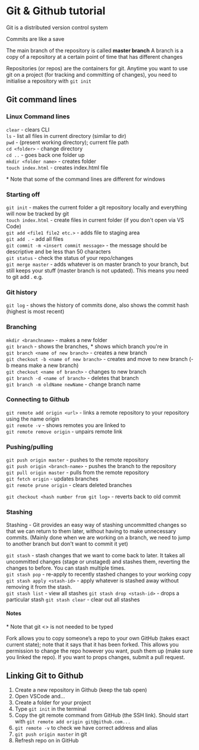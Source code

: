 # Git & Github tutorial

Git is a distributed version control system

Commits are like a save

The main branch of the repository is called **master branch**
A branch is a copy of a repository at a certain point of time that has different changes

Repositories (or repos) are the containers for git.
Anytime you want to use git on a project (for tracking and committing of changes), you need to initialise a repository with `git init`

## Git command lines

### Linux Command lines

`clear` - clears CLI <br>
`ls` - list all files in current directory (similar to dir) <br>
`pwd` - (present working directory); current file path <br>
`cd <folder>` - change directory <br>
`cd ..` - goes back one folder up <br>
`mkdir <folder name>` - creates folder <br>
`touch index.html` - creates index.html file

\* Note that some of the command lines are different for windows

### Starting off

`git init` - makes the current folder a git repository locally and everything will now be tracked by git <br>
`touch index.html` - create files in current folder (if you don't open via VS Code) <br>
`git add <file1 file2 etc.>` - adds file to staging area <br>
`git add .` - add all files <br>
`git commit -m <insert commit message>` - the message should be descriptive and be less than 50 characters <br>
`git status` - check the status of your repo/changes <br>
`git merge master` - adds whatever is on master branch to your branch, but still keeps your stuff (master branch is not updated). This means you need to git add . e.g.

### Git history

`git log` - shows the history of commits done, also shows the commit hash (highest is most recent)

### Branching

`mkdir <branchname>` - makes a new folder <br>
`git branch` - shows the branches, \* shows which branch you're in <br>
`git branch <name of new branch>` - creates a new branch <br>
`git checkout -b <name of new branch>` - creates and move to new branch (-b means make a new branch) <br>
`git checkout <name of branch>` - changes to new branch <br>
`git branch -d <name of branch>` - deletes that branch <br>
`git branch -m oldName newName` - change branch name

### Connecting to Github

`git remote add origin <url>` - links a remote repository to your repository using the name origin <br>
`git remote -v` - shows remotes you are linked to <br>
`git remote remove origin` - unpairs remote link

### Pushing/pulling

`git push origin master` - pushes to the remote repository <br>
`git push origin <branch-name>` - pushes the branch to the repository <br>
`git pull origin master` - pulls from the remote repository <br>
`git fetch origin` - updates branches <br>
`git remote prune origin` - clears deleted branches

`git checkout <hash number from git log>` - reverts back to old commit

### Stashing

Stashing - Git provides an easy way of stashing uncommitted changes so that we can return to them later, without having to make unnecessary commits. (Mainly done when we are working on a branch, we need to jump to another branch but don't want to commit it yet)

`git stash` - stash changes that we want to come back to later. It takes all uncommitted changes (stage or unstaged) and stashes them, reverting the changes to before. You can stash multiple times. <br>
`git stash pop` - re-apply to recently stashed changes to your working copy <br>
`git stash apply <stash-id>` - apply whatever is stashed away without removing it from the stash. <br>
`git stash list` - view all stashes
`git stash drop <stash-id>` - drops a particular stash
`git stash clear` - clear out all stashes

#### Notes

\* Note that git <> is not needed to be typed

Fork allows you to copy someone’s a repo to your own GitHub (takes exact current state); note that it says that it has been forked. This allows you permission to change the repo however you want, push them up (make sure you linked the repo). If you want to props changes, submit a pull request.

## Linking Git to Github

1. Create a new repository in Github (keep the tab open)
2. Open VSCode and…
3. Create a folder for your project
4. Type `git init` in the terminal
5. Copy the git remote command from GitHub (the SSH link). Should start with `git remote add origin git@github.com...`
6. `git remote -v` to check we have correct address and alias
7. `git push origin master` in git
8. Refresh repo on in GitHub
